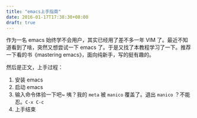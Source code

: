 ```yaml
---
title: "emacs上手指南"
date: 2016-01-17T17:38:30+08:00
draft: true
---
```


作为一名 emacs 始终学不会用户，其实已经用了差不多一年 VIM 了。最近不知道看到了啥，突然又想尝试一下 emacs 了。于是又找了本教程学习了一下。推荐一下看的书《mastering emacs》，面向纯新手，写的挺有趣的。

然后是正文，上手过程：

1. 安装 emacs
2. 启动 emacs
3. 输入命令体验一下吧~ 咦？我的 `meta` 被 `manico` 覆盖了。退出 `manico` ？不能忍。`C-x C-c`
4. 上手结束
